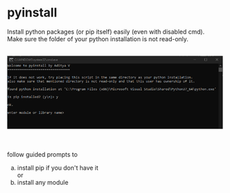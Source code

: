 # pyinstall
Install python packages (or pip itself) easily (even with disabled cmd).<br>
Make sure the folder of your python installation is not read-only.<br><br>
<p align="center"><img src="intro.png"></p><br><br>
follow guided prompts to 
<ol type="a">
  <li>install pip if you don't have it
    <br>or<br>
  <li>install any module
</ol>
